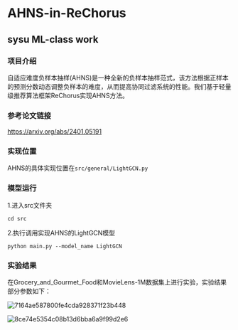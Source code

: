 # AHNS-in-ReChorus
## sysu ML-class work
### 项目介绍
自适应难度负样本抽样(AHNS)是一种全新的负样本抽样范式，该方法根据正样本的预测分数动态调整负样本的难度，从而提高协同过滤系统的性能。我们基于轻量级推荐算法框架ReChorus实现AHNS方法。

### 参考论文链接
https://arxiv.org/abs/2401.05191

### 实现位置
AHNS的具体实现位置在`src/general/LightGCN.py`

### 模型运行
1.进入src文件夹
```
cd src
```
2.执行调用实现AHNS的LightGCN模型
```
python main.py --model_name LightGCN
```

### 实验结果
在Grocery_and_Gourmet_Food和MovieLens-1M数据集上进行实验，实验结果部分参数如下：

![7164ae587800fe4cda928371f23b448](https://github.com/user-attachments/assets/4544797a-4196-4000-abb4-ea2779e2675a)

![8ce74e5354c08b13d6bba6a9f99d2e6](https://github.com/user-attachments/assets/4169e2c5-68db-4ecc-ab43-600fdb39bd57)
